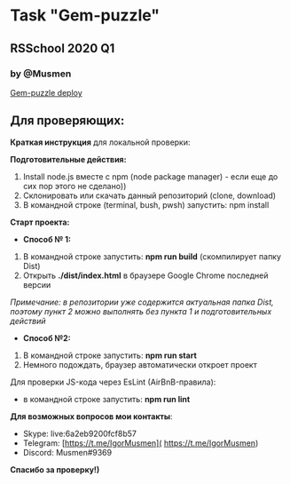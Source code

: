 # Task "Gem-puzzle"

## RSSchool 2020 Q1

### by @Musmen

[Gem-puzzle deploy](https://musmen-gem-puzzle.netlify.com/)

## Для проверяющих:

**Краткая инструкция** для локальной проверки:

**Подготовительные действия:**

1. Install node.js вместе с npm (node package manager) - если еще до сих пор этого не сделано))
1. Склонировать или скачать данный репозиторий (clone, download)
1. В командной строке (terminal, bush, pwsh) запустить: npm install

**Старт проекта:**
- **Способ № 1:**

1.  В командной строке запустить: **npm run build** (скомпилирует папку Dist)
1. Открыть **./dist/index.html** в браузере Google Chrome последней версии

*Примечание: в репозитории уже содержится актуальная папка Dist, поэтому пункт 2 можно выполнять без пункта 1 и подготовительных действий*

- **Способ №2:**

1. В командной строке запустить: **npm run start**
2. Немного подождать, браузер автоматически откроет проект

Для проверки JS-кода через EsLint (AirBnB-правила):
- в командной строке запустить: **npm run lint**

**Для возможных вопросов мои контакты**:
- Skype: live:6a2eb9200fcf8b57
- Telegram: [https://t.me/IgorMusmen]( https://t.me/IgorMusmen)
- Discord: Musmen#9369

**Спасибо за проверку!)**
